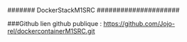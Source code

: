 ####### DockerStackM1SRC #####################

###Github
lien github publique : https://github.com/Jojo-rel/dockercontainerM1SRC.git

